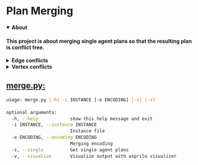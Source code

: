 # Plan Merging
<details open><summary><strong>About</strong></summary>

#### This project is about merging single agent plans so that the resulting plan is conflict free.
<details><summary><strong>Edge conflicts</strong></summary>

- Happen if two agents move along the same edge at the same time (left GIF).
- Can be resolved by doing a sidestep or taking alternative routes (right GIF) or by switching plans (middle GIF, anonymous MAPF).
  
![alt text](https://github.com/J-Behrens/plan-merging/blob/main/Test-Instances/Edge-Conflicts/4x2_edge.gif "unmerged and merged plan animation")

</details>

<details><summary><strong>Vertex conflicts</strong></summary>

- Happen if multiple agents are at the same vertex at the same time (left GIF).
- Can be resolved by letting agents wait (right GIF) or by taking alternative routes.
![alt text](https://github.com/J-Behrens/plan-merging/blob/main/Test-Instances/Vertex-Conflicts/3x4_unequal/3x4_unequal.gif "unmerged and merged plan animation")

</details>

</details>

## [merge.py:](merge.py)
```sh
usage: merge.py [-h] -i INSTANCE [-e ENCODING] [-s] [-v]

optional arguments:
  -h, --help            show this help message and exit
  -i INSTANCE, --instance INSTANCE
                        Instance file
  -e ENCODING, --encoding ENCODING
                        Merging encoding
  -s, --single          Get single agent plans
  -v, --visualize       Visualize output with asprilo visualizer
```
